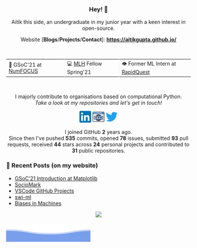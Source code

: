 <h3 align="center"> Hey! 👋</h3>

<p align="center">
Aitik this side, an undergraduate in my junior year with a keen interest in open-source.
</p>

<p align="center">
Website [<b>Blogs</b>/<b>Projects</b>/<b>Contact</b>]:
<a href="https://aitikgupta.github.io/"> <b>https://aitikgupta.github.io/</b></a>
</p>
<br>

<table align="center">
  <tr>
    <td style="border-right: 1px solid #eeeeef;"> 🌟 GSoC'21 at <a href="https://numfocus.org/programs/google-summer-code">NumFOCUS</a></td>
    <td style="border-right: 1px solid #eeeeef;"> 💻 <a href="http://fellowship.mlh.io/">MLH</a> Fellow Spring'21 </td>
    <td> 👁️ Former ML Intern at <a href="https://www.rapidquest.in/">RapidQuest</a> </td>
  </tr>
</table>
<br>

<p align="center">
I majorly contribute to organisations based on computational Python.
<br>
<i>Take a look at my repositories and let's get in touch!</i>
<br>
</p>

<p align="center">
<a href="https://linkedin.com/in/aitik-gupta"><img alt="LinkedIn - /aitik-gupta" title="LinkedIn - /aitik-gupta" height="32" width="32" src="assets/linkedin.svg"></a>
<a href="https://aitikgupta.github.io"><img alt="Personal Website - Aitik Gupta" title="Personal Website - Aitik Gupta" height="32" width="32" src="assets/website.svg"></a>
<a href="https://twitter.com/aitikgupta"><img alt="Twitter - /aitikgupta" title="Twitter - /aitikgupta" height="32" width="32" src="assets/twitter.svg"></a>
</p>

<p align="center">
I joined GitHub <b>2</b> years ago.<br>
Since then I've pushed <b>535</b> commits, opened <b>78</b> issues, submitted <b>93</b> pull requests, received <b>44</b> stars across <b>24</b> personal projects and contributed to <b>31</b> public repositories.
</p>

### 📕 Recent Posts (on my website)
<!-- BLOG-POST-LIST:START -->
- [GSoC’21 Introduction at Matplotlib](https://aitikgupta.github.io/gsoc-intro/)
- [SocioMark](https://aitikgupta.github.io/sociomark/)
- [VSCode GitHub Projects](https://aitikgupta.github.io/vscode-github-projects/)
- [swi-ml](https://aitikgupta.github.io/swi-ml/)
- [Biases in Machines](https://aitikgupta.github.io/biases-in-machines/)
<!-- BLOG-POST-LIST:END -->

<p align="center">
<img src="https://visitor-badge.laobi.icu/badge?page_id=aitikgupta"/>       
</p>

![Aitik Gupta](./assets/bottom_header.svg)